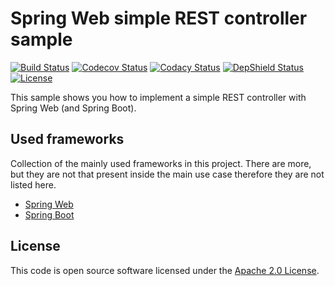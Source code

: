# Spring Web simple REST controller sample
[![Build Status](https://travis-ci.org/ingogriebsch/sample-spring-web-simple-restcontroller.svg?branch=master)](https://travis-ci.org/ingogriebsch/sample-spring-web-simple-restcontroller)
[![Codecov Status](https://codecov.io/gh/ingogriebsch/sample-spring-web-simple-restcontroller/branch/master/graph/badge.svg)](https://codecov.io/gh/ingogriebsch/sample-spring-web-simple-restcontroller)
[![Codacy Status](https://api.codacy.com/project/badge/Grade/19e9eecec72846cfbff047bed2dff18b)](https://app.codacy.com/app/ingo.griebsch/sample-spring-web-simple-restcontroller?utm_source=github.com&utm_medium=referral&utm_content=ingogriebsch/sample-spring-web-simple-restcontroller&utm_campaign=Badge_Grade_Dashboard)
[![DepShield Status](https://depshield.sonatype.org/badges/ingogriebsch/sample-spring-web-simple-restcontroller/depshield.svg)](https://depshield.github.io)
[![License](http://img.shields.io/:license-apache-blue.svg)](http://www.apache.org/licenses/LICENSE-2.0.html)

This sample shows you how to implement a simple REST controller with Spring Web (and Spring Boot).

## Used frameworks
Collection of the mainly used frameworks in this project. There are more, but they are not that present inside the main use case therefore they are not listed here.

*   [Spring Web](https://docs.spring.io/spring/docs/4.3.12.RELEASE/spring-framework-reference/htmlsingle/#spring-web)
*   [Spring Boot](https://docs.spring.io/spring-boot/docs/1.5.10.RELEASE/reference/htmlsingle)

## License
This code is open source software licensed under the [Apache 2.0 License](https://www.apache.org/licenses/LICENSE-2.0.html).
